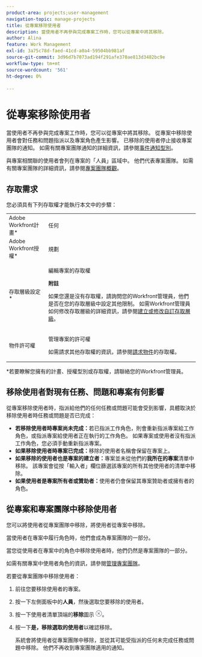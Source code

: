 ```yaml
---
product-area: projects;user-management
navigation-topic: manage-projects
title: 從專案移除使用者
description: 當使用者不再參與完成專案工作時，您可以從專案中將其移除。
author: Alina
feature: Work Management
exl-id: 3a75c78d-faed-41cd-a0a4-59504bb981af
source-git-commit: 3d96d7b7073ad194f291afe370ae813d3482bc9e
workflow-type: tm+mt
source-wordcount: '561'
ht-degree: 0%

---
```


# 從專案移除使用者

當使用者不再參與完成專案工作時，您可以從專案中將其移除。 從專案中移除使用者會對任務和問題指派以及專案角色產生影響。 已移除的使用者停止接收專案團隊的通知。 如需有關專案團隊通知的詳細資訊，請參閱[事件通知型別](../../../administration-and-setup/manage-workfront/emails/event-notifications-available-in-wf.md)。

與專案相關聯的使用者會列在專案的「人員」區域中。 他們代表專案團隊。 如需有關專案團隊的詳細資訊，請參閱[專案團隊概觀](../../../manage-work/projects/planning-a-project/project-team-overview.md)。

## 存取需求

您必須具有下列存取權才能執行本文中的步驟：

<table style="table-layout:auto"> 
 <col> 
 <col> 
 <tbody> 
  <tr> 
   <td role="rowheader">Adobe Workfront計畫*</td> 
   <td> <p>任何</p> </td> 
  </tr> 
  <tr> 
   <td role="rowheader">Adobe Workfront授權*</td> 
   <td> <p>規劃 </p> </td> 
  </tr> 
  <tr> 
   <td role="rowheader">存取層級設定*</td> 
   <td> <p>編輯專案的存取權</p> <p><b>附註</b>

如果您還是沒有存取權，請詢問您的Workfront管理員，他們是否在您的存取層級中設定其他限制。 如需Workfront管理員如何修改存取層級的詳細資訊，請參閱<a href="../../../administration-and-setup/add-users/configure-and-grant-access/create-modify-access-levels.md" class="MCXref xref">建立或修改自訂存取層級</a>。</p> </td>
</tr> 
  <tr> 
   <td role="rowheader">物件許可權</td> 
   <td> <p>管理專案的許可權</p> <p>如需請求其他存取權的資訊，請參閱<a href="../../../workfront-basics/grant-and-request-access-to-objects/request-access.md" class="MCXref xref">請求物件</a>的存取權。</p> </td> 
  </tr> 
 </tbody> 
</table>

*若要瞭解您擁有的計畫、授權型別或存取權，請聯絡您的Workfront管理員。

## 移除使用者對現有任務、問題和專案有何影響

從專案移除使用者時，指派給他們的任何任務或問題可能會受到影響，具體取決於移除使用者時任務或問題是否已完成：

* **若移除使用者時專案尚未完成：**&#x200B;若已指派工作角色，則會重新指派專案給工作角色，或指派專案給使用者正在執行的工作角色。 如果專案或使用者沒有指派工作角色，您必須手動重新指派專案。
* **如果移除使用者時專案已完成：**&#x200B;移除的使用者名稱會保留在專案上。
* **如果移除的使用者也是專案的建立者：**&#x200B;專案並未從他們的&#x200B;**我所在的專案**&#x200B;清單中移除。 該專案會從按「輸入者」欄位篩選該專案的所有其他使用者的清單中移除。
* **如果使用者是專案所有者或贊助者：**&#x200B;使用者仍會保留其專案贊助者或擁有者的角色。

## 從專案和專案團隊中移除使用者

您可以將使用者從專案團隊中移除，將使用者從專案中移除。

當使用者在專案中履行角色時，他們會成為專案團隊的一部分。

當您從使用者在專案中的角色中移除使用者時，他們仍然是專案團隊的一部分。

如需有關專案中使用者角色的資訊，請參閱[管理專案團隊](../planning-a-project/manage-project-team.md)。

若要從專案團隊中移除使用者：

1. 前往您要移除使用者的專案。

1. 按一下左側面板中的&#x200B;**人員**，然後選取您要移除的使用者。

1. 按一下使用者清單頂端的&#x200B;**移除**&#x200B;圖示![移除專案](assets/remove-icon---x-in-circle.png)。

1. 按一下&#x200B;**是，移除選取的使用者**&#x200B;以確認移除。

   系統會將使用者從專案團隊中移除，並從其可能受指派的任何未完成任務或問題中移除。 他們不再收到專案團隊適用的通知。
